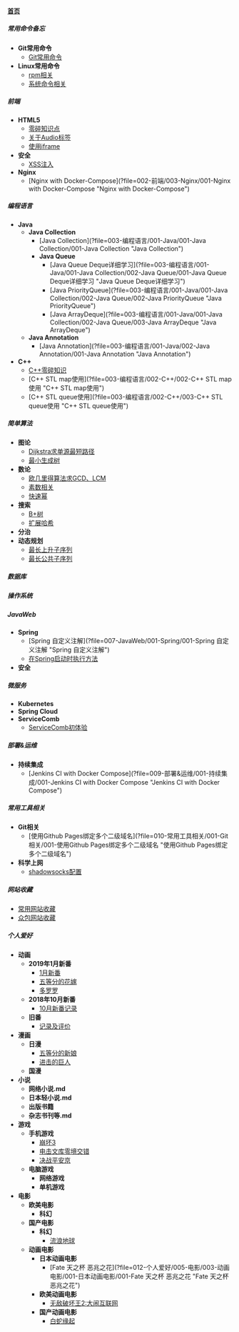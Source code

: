 
#### [首页](?file=home-首页)

##### 常用命令备忘
- **Git常用命令**
    - [Git常用命令](?file=001-常用命令备忘/01-Git常用命令/001-Git常用命令 "Git常用命令")
- **Linux常用命令**
    - [rpm相关](?file=001-常用命令备忘/02-Linux常用命令/001-rpm相关 "rpm相关")
    - [系统命令相关](?file=001-常用命令备忘/02-Linux常用命令/002-系统命令相关 "系统命令相关")

##### 前端
- **HTML5**
    - [零碎知识点](?file=002-前端/001-HTML5/001-零碎知识点 "零碎知识点")
    - [关于Audio标签](?file=002-前端/001-HTML5/002-关于Audio标签 "关于Audio标签")
    - [使用iframe](?file=002-前端/001-HTML5/003-使用iframe "使用iframe")
- **安全**
    - [XSS注入](?file=002-前端/002-安全/001-XSS注入 "XSS注入")
- **Nginx**
    - [Nginx with Docker-Compose](?file=002-前端/003-Nginx/001-Nginx with Docker-Compose "Nginx with Docker-Compose")

##### 编程语言
- **Java**
    - **Java Collection**
        - [Java Collection](?file=003-编程语言/001-Java/001-Java Collection/001-Java Collection "Java Collection")
        - **Java Queue**
            - [Java Queue Deque详细学习](?file=003-编程语言/001-Java/001-Java Collection/002-Java Queue/001-Java Queue Deque详细学习 "Java Queue Deque详细学习")
            - [Java PriorityQueue](?file=003-编程语言/001-Java/001-Java Collection/002-Java Queue/002-Java PriorityQueue "Java PriorityQueue")
            - [Java ArrayDeque](?file=003-编程语言/001-Java/001-Java Collection/002-Java Queue/003-Java ArrayDeque "Java ArrayDeque")
    - **Java Annotation**
        - [Java Annotation](?file=003-编程语言/001-Java/002-Java Annotation/001-Java Annotation "Java Annotation")
- **C++**
    - [C++零碎知识](?file=003-编程语言/002-C++/001-C++零碎知识 "C++零碎知识")
    - [C++ STL map使用](?file=003-编程语言/002-C++/002-C++ STL map使用 "C++ STL map使用")
    - [C++ STL queue使用](?file=003-编程语言/002-C++/003-C++ STL queue使用 "C++ STL queue使用")

##### 简单算法
- **图论**
    - [Dijkstra求单源最短路径](?file=004-简单算法/001-图论/001-Dijkstra求单源最短路径 "Dijkstra求单源最短路径")
    - [最小生成树](?file=004-简单算法/001-图论/002-最小生成树 "最小生成树")
- **数论**
    - [欧几里得算法求GCD、LCM](?file=004-简单算法/002-数论/001-欧几里得算法求GCD、LCM "欧几里得算法求GCD、LCM")
    - [素数相关](?file=004-简单算法/002-数论/002-素数相关 "素数相关")
    - [快速幂](?file=004-简单算法/002-数论/003-快速幂 "快速幂")
- **搜索**
    - [B+树](?file=004-简单算法/003-搜索/001-B+树 "B+树")
    - [扩展哈希](?file=004-简单算法/003-搜索/002-扩展哈希 "扩展哈希")
- **分治**
- **动态规划**
    - [最长上升子序列](?file=004-简单算法/005-动态规划/001-最长上升子序列 "最长上升子序列")
    - [最长公共子序列](?file=004-简单算法/005-动态规划/002-最长公共子序列 "最长公共子序列")

##### 数据库

##### 操作系统

##### JavaWeb
- **Spring**
    - [Spring 自定义注解](?file=007-JavaWeb/001-Spring/001-Spring 自定义注解 "Spring 自定义注解")
    - [在Spring启动时执行方法](?file=007-JavaWeb/001-Spring/002-在Spring启动时执行方法 "在Spring启动时执行方法")
- **安全**

##### 微服务
- **Kubernetes**
- **Spring Cloud**
- **ServiceComb**
    - [ServiceComb初体验](?file=008-微服务/003-ServiceComb/001-ServiceComb初体验 "ServiceComb初体验")

##### 部署&运维
- **持续集成**
    - [Jenkins CI with Docker Compose](?file=009-部署&运维/001-持续集成/001-Jenkins CI with Docker Compose "Jenkins CI with Docker Compose")

##### 常用工具相关
- **Git相关**
    - [使用Github Pages绑定多个二级域名](?file=010-常用工具相关/001-Git相关/001-使用Github Pages绑定多个二级域名 "使用Github Pages绑定多个二级域名")
- **科学上网**
    - [shadowsocks配置](?file=010-常用工具相关/002-科学上网/001-shadowsocks配置 "shadowsocks配置")

##### 网站收藏
- [常用网站收藏](?file=011-网站收藏/001-常用网站收藏 "常用网站收藏")
- [众包网站收藏](?file=011-网站收藏/002-众包网站收藏 "众包网站收藏")

##### 个人爱好
- **动画**
    - **2019年1月新番**
        - [1月新番](?file=012-个人爱好/001-动画/001-2019年1月新番/001-1月新番 "1月新番")
        - [五等分的花嫁](?file=012-个人爱好/001-动画/001-2019年1月新番/002-五等分的花嫁 "五等分的花嫁")
        - [多罗罗](?file=012-个人爱好/001-动画/001-2019年1月新番/003-多罗罗 "多罗罗")
    - **2018年10月新番**
        - [10月新番记录](?file=012-个人爱好/001-动画/002-2018年10月新番/001-10月新番记录 "10月新番记录")
    - **旧番**
        - [记录及评价](?file=012-个人爱好/001-动画/003-旧番/001-记录及评价 "记录及评价")
- **漫画**
    - **日漫**
        - [五等分的新娘](?file=012-个人爱好/002-漫画/001-日漫/001-五等分的新娘 "五等分的新娘")
        - [进击的巨人](?file=012-个人爱好/002-漫画/001-日漫/002-进击的巨人 "进击的巨人")
    - **国漫**
- **小说**
    - **网络小说.md**
    - **日本轻小说.md**
    - **出版书籍**
    - **杂志书刊等.md**
- **游戏**
    - **手机游戏**
        - [崩坏3](?file=012-个人爱好/004-游戏/001-手机游戏/001-崩坏3 "崩坏3")
        - [电击文库零境交错](?file=012-个人爱好/004-游戏/001-手机游戏/002-电击文库零境交错 "电击文库零境交错")
        - [决战平安京](?file=012-个人爱好/004-游戏/001-手机游戏/003-决战平安京 "决战平安京")
    - **电脑游戏**
        - **网络游戏**
        - **单机游戏**
- **电影**
    - **欧美电影**
        - **科幻**
    - **国产电影**
        - **科幻**
            - [流浪地球](?file=012-个人爱好/005-电影/002-国产电影/001-科幻/001-流浪地球 "流浪地球")
    - **动画电影**
        - **日本动画电影**
            - [Fate 天之杯 恶兆之花](?file=012-个人爱好/005-电影/003-动画电影/001-日本动画电影/001-Fate 天之杯 恶兆之花 "Fate 天之杯 恶兆之花")
        - **欧美动画电影**
            - [无敌破坏王2:大闹互联网](?file=012-个人爱好/005-电影/003-动画电影/002-欧美动画电影/001-无敌破坏王2:大闹互联网 "无敌破坏王2:大闹互联网")
        - **国产动画电影**
            - [白蛇缘起](?file=012-个人爱好/005-电影/003-动画电影/003-国产动画电影/001-白蛇缘起 "白蛇缘起")
